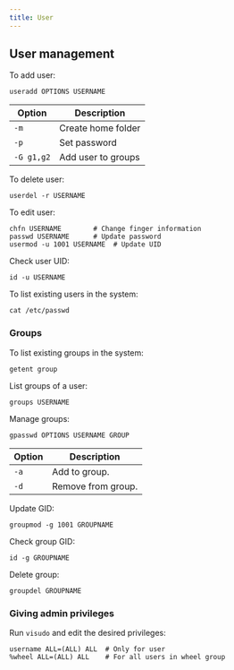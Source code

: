 ```yaml
---
title: User
---
```


## User management

To add user:

```shell
useradd OPTIONS USERNAME
```

| Option | Description |
| --- | --- |
| `-m` | Create home folder |
| `-p` | Set password |
| `-G g1,g2` | Add user to groups |

To delete user:

```shell
userdel -r USERNAME
```

To edit user:

```shell
chfn USERNAME        # Change finger information
passwd USERNAME      # Update password
usermod -u 1001 USERNAME  # Update UID
```

Check user UID:

```shell
id -u USERNAME
```

To list existing users in the system:

```shell
cat /etc/passwd
```

### Groups

To list existing groups in the system:

```shell
getent group
```

List groups of a user:

```shell
groups USERNAME
```

Manage groups:

```shell
gpasswd OPTIONS USERNAME GROUP
```

| Option | Description |
| --- | --- |
| `-a` | Add to group. |
| `-d` | Remove from group. |

Update GID:

```shell
groupmod -g 1001 GROUPNAME
```

Check group GID:

```shell
id -g GROUPNAME
```

Delete group:

```shell
groupdel GROUPNAME
```

### Giving admin privileges

Run `visudo` and edit the desired privileges:

```shell
username ALL=(ALL) ALL  # Only for user
%wheel ALL=(ALL) ALL    # For all users in wheel group
```

